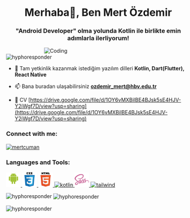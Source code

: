 <h1 align="center">Merhaba👋, Ben Mert Özdemir</h1>
<h3 align="center">"Android Developer" olma yolunda Kotlin ile birlikte emin adımlarla ilerliyorum!</h3>
<img align="right" alt="Coding" width="400" src="https://media.tenor.com/rePDfDWO3XoAAAAd/hacking.gif">

<p align="left"> <img src="https://komarev.com/ghpvc/?username=hyphoresponder&label=Profile%20views&color=0e75b6&style=flat" alt="hyphoresponder" /> </p>

- 🌱 Tam yetkinlik kazanmak istediğim yazılım dilleri **Kotlin, Dart(Flutter), React Native**

- 📫 Bana buradan ulaşabilirsiniz **ozdemir_mert@hbv.edu.tr**

- 📄 CV [https://drive.google.com/file/d/1OY6vMXBilBE4BJsk5sE4HJV-Y2iWgf7D/view?usp=sharing](https://drive.google.com/file/d/1OY6vMXBilBE4BJsk5sE4HJV-Y2iWgf7D/view?usp=sharing)

<h3 align="left">Connect with me:</h3>
<p align="left">
<a href="https://linkedin.com/in/mertcuman" target="blank"><img align="center" src="https://raw.githubusercontent.com/rahuldkjain/github-profile-readme-generator/master/src/images/icons/Social/linked-in-alt.svg" alt="mertcuman" height="30" width="40" /></a>
</p>

<h3 align="left">Languages and Tools:</h3>
<p align="left"> <a href="https://developer.android.com" target="_blank" rel="noreferrer"> <img src="https://raw.githubusercontent.com/devicons/devicon/master/icons/android/android-original-wordmark.svg" alt="android" width="40" height="40"/> </a> <a href="https://www.w3schools.com/css/" target="_blank" rel="noreferrer"> <img src="https://raw.githubusercontent.com/devicons/devicon/master/icons/css3/css3-original-wordmark.svg" alt="css3" width="40" height="40"/> </a> <a href="https://www.w3.org/html/" target="_blank" rel="noreferrer"> <img src="https://raw.githubusercontent.com/devicons/devicon/master/icons/html5/html5-original-wordmark.svg" alt="html5" width="40" height="40"/> </a> <a href="https://kotlinlang.org" target="_blank" rel="noreferrer"> <img src="https://www.vectorlogo.zone/logos/kotlinlang/kotlinlang-icon.svg" alt="kotlin" width="40" height="40"/> </a> <a href="https://sass-lang.com" target="_blank" rel="noreferrer"> <img src="https://raw.githubusercontent.com/devicons/devicon/master/icons/sass/sass-original.svg" alt="sass" width="40" height="40"/> </a> <a href="https://tailwindcss.com/" target="_blank" rel="noreferrer"> <img src="https://www.vectorlogo.zone/logos/tailwindcss/tailwindcss-icon.svg" alt="tailwind" width="40" height="40"/> </a> </p>

<p><img align="left" src="https://github-readme-stats.vercel.app/api/top-langs?username=hyphoresponder&show_icons=true&locale=en&layout=compact" alt="hyphoresponder" /></p>

<p>&nbsp;<img align="center" src="https://github-readme-stats.vercel.app/api?username=hyphoresponder&show_icons=true&locale=en" alt="hyphoresponder" /></p>

<p><img align="center" src="https://github-readme-streak-stats.herokuapp.com/?user=hyphoresponder&" alt="hyphoresponder" /></p>
